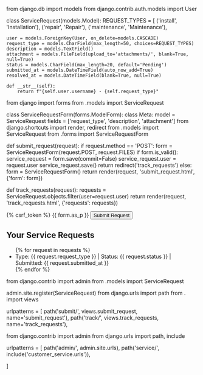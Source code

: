 from django.db import models
from django.contrib.auth.models import User

class ServiceRequest(models.Model):
    REQUEST_TYPES = [
    ('install', 'Installation'),
        ('repair', 'Repair'),
        ('maintenance', 'Maintenance'),


    user = models.ForeignKey(User, on_delete=models.CASCADE)
    request_type = models.CharField(max_length=50, choices=REQUEST_TYPES)
    description = models.TextField()
    attachment = models.FileField(upload_to='attachments/', blank=True, null=True)
    status = models.CharField(max_length=20, default='Pending')
    submitted_at = models.DateTimeField(auto_now_add=True)
    resolved_at = models.DateTimeField(blank=True, null=True)

    def __str__(self):
        return f"{self.user.username} - {self.request_type}"
from django import forms
from .models import ServiceRequest

class ServiceRequestForm(forms.ModelForm):
    class Meta:
        model = ServiceRequest
        fields = ['request_type', 'description', 'attachment']
from django.shortcuts import render, redirect
from .models import ServiceRequest
from .forms import ServiceRequestForm

def submit_request(request):
    if request.method == 'POST':
        form = ServiceRequestForm(request.POST, request.FILES)
        if form.is_valid():
            service_request = form.save(commit=False)
            service_request.user = request.user
            service_request.save()
            return redirect('track_requests')
    else:
        form = ServiceRequestForm()
    return render(request, 'submit_request.html', {'form': form})

def track_requests(request):
    requests = ServiceRequest.objects.filter(user=request.user)
    return render(request, 'track_requests.html', {'requests': requests})
<form method="POST" enctype="multipart/form-data">
    {% csrf_token %}
    {{ form.as_p }}
    <button type="submit">Submit Request</button>
</form>
<h2>Your Service Requests</h2>
<ul>
    {% for request in requests %}
    <li>
        Type: {{ request.request_type }} | Status: {{ request.status }} | Submitted: {{ request.submitted_at }}
    </li>
    {% endfor %}
</ul>
from django.contrib import admin
from .models import ServiceRequest

admin.site.register(ServiceRequest)
from django.urls import path
from . import views

urlpatterns = [
    path('submit/', views.submit_request, name='submit_request'),
    path('track/', views.track_requests, name='track_requests'),


from django.contrib import admin
from django.urls import path, include

urlpatterns = [
path('admin/', admin.site.urls),
    path('service/', include('customer_service.urls')),


]

